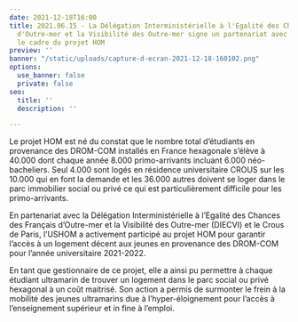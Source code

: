 ```yaml
---
date: 2021-12-18T16:00
title: 2021.06.15 - La Délégation Interministérielle à l'Egalité des Chances des Français
  d'Outre-mer et la Visibilité des Outre-mer signe un partenariat avec l'USHOM dans
  le cadre du projet HOM
preview: ''
banner: "/static/uploads/capture-d-ecran-2021-12-18-160102.png"
options:
  use_banner: false
  private: false
seo:
  title: ''
  description: ''

---
```

Le projet HOM est né du constat que le nombre total d’étudiants en provenance des DROM-COM installés en France hexagonale s’élève à 40.000 dont chaque année 8.000 primo-arrivants incluant 6.000 néo-bacheliers. Seul 4.000 sont logés en résidence universitaire CROUS sur les 10.000 qui en font la demande et les 36.000 autres doivent se loger dans le parc immobilier social ou privé ce qui est particulièrement difficile pour les primo-arrivants.

En partenariat avec la Délégation Interministérielle à l’Egalité des Chances des Français d’Outre-mer et la Visibilité des Outre-mer (DIECVI) et le Crous de Paris, l’USHOM a activement participé au projet HOM pour garantir l’accès à un logement décent aux jeunes en provenance des DROM-COM pour l’année universitaire 2021-2022.

En tant que gestionnaire de ce projet, elle a ainsi pu permettre à chaque étudiant ultramarin de trouver un logement dans le parc social ou privé hexagonal à un coût maitrisé. Son action a permis de surmonter le frein à la mobilité des jeunes ultramarins due à l’hyper-éloignement pour l’accès à l’enseignement supérieur et in fine à l’emploi.